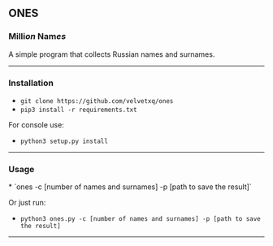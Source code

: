 <h2>ONES</h2>
<h3>Milli<i>on</i> Nam<i>es</i></h3>
A simple program that collects Russian names and surnames.

------
<h3>Installation</h3>

* `git clone https://github.com/velvetxq/ones`
* `pip3 install -r requirements.txt`

For console use:
* `python3 setup.py install`
------

<h3>Usage</h3>
* `ones -с [number of names and surnames] -p [path to save the result]`

Or just run:
* `python3 ones.py -с [number of names and surnames] -p [path to save the result]`
------

